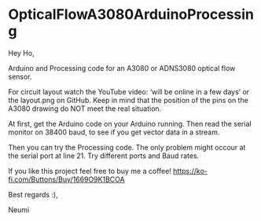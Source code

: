 # OpticalFlowA3080ArduinoProcessing

Hey Ho,

Arduino and Processing code for an A3080 or ADNS3080 optical flow sensor.

For circuit layout watch the YouTube video: ‘will be online in a few days’ or the layout.png on GitHub.
Keep in mind that the position of the pins on the A3080 drawing do NOT meet the real situation.

At first, get the Arduino code on your Arduino running. Then read the serial monitor on 38400 baud, to see if you get vector data in a stream.

Then you can try the Processing code. The only problem might occour at the serial port at line 21. Try different ports and Baud rates.

If you like this project feel free to buy me a coffee! https://ko-fi.com/Buttons/Buy/1669O9K1BCOA

Best regards :),

Neumi
